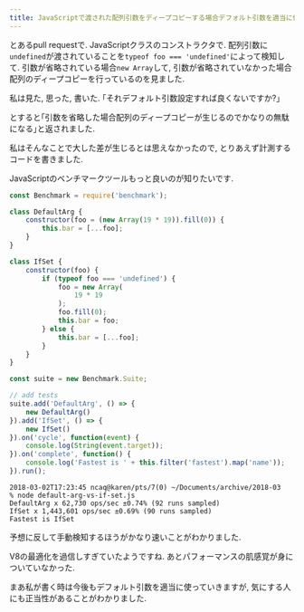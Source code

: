 ```yaml
---
title: JavaScriptで渡された配列引数をディープコピーする場合デフォルト引数を適当に使うより引数省略を検知してディープコピーを省略したほうが高速
---
```


とあるpull requestで.
JavaScriptクラスのコンストラクタで.
配列引数に`undefined`が渡されていることを`typeof foo === 'undefined'`によって検知して.
引数が省略されている場合`new Array`して,
引数が省略されていなかった場合配列のディープコピーを行っているのを見ました.

私は見た,
思った,
書いた.
｢それデフォルト引数設定すれば良くないですか?｣

とすると｢引数を省略した場合配列のディープコピーが生じるのでかなりの無駄になる｣と返されました.

私はそんなことで大した差が生じるとは思えなかったので,
とりあえず計測するコードを書きました.

JavaScriptのベンチマークツールもっと良いのが知りたいです.

~~~js
const Benchmark = require('benchmark');

class DefaultArg {
    constructor(foo = (new Array(19 * 19)).fill(0)) {
        this.bar = [...foo];
    }
}

class IfSet {
    constructor(foo) {
        if (typeof foo === 'undefined') {
            foo = new Array(
                19 * 19
            );
            foo.fill(0);
            this.bar = foo;
        } else {
            this.bar = [...foo];
        }
    }
}

const suite = new Benchmark.Suite;

// add tests
suite.add('DefaultArg', () => {
    new DefaultArg()
}).add('IfSet', () => {
    new IfSet()
}).on('cycle', function(event) {
    console.log(String(event.target));
}).on('complete', function() {
    console.log('Fastest is ' + this.filter('fastest').map('name'));
}).run();
~~~

~~~text
2018-03-02T17:23:45 ncaq@karen/pts/7(0) ~/Documents/archive/2018-03
% node default-arg-vs-if-set.js
DefaultArg x 62,730 ops/sec ±0.74% (92 runs sampled)
IfSet x 1,443,601 ops/sec ±0.69% (90 runs sampled)
Fastest is IfSet
~~~

予想に反して手動検知するほうがかなり速いことがわかりました.

V8の最適化を過信しすぎていたようですね.
あとパフォーマンスの肌感覚が身についていなかった.

まあ私が書く時は今後もデフォルト引数を適当に使っていきますが,
気にする人にも正当性があることがわかりました.
